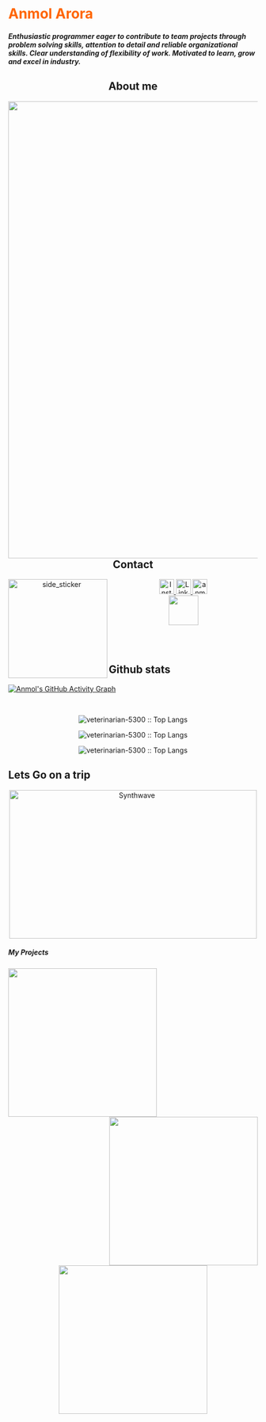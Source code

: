 <h1 style="color:#ff6600"> Anmol Arora </h1>
<h5 > Enthusiastic programmer eager to contribute to team projects through problem solving skills, attention to detail and 
reliable organizational skills. Clear understanding of flexibility of work. Motivated to learn, grow and excel in 
industry.
</h5>

<h2 align="center">About me</h2>

<img align="right" width=726px height=923px src="https://user-images.githubusercontent.com/55941110/135020958-8acdcfa9-a3e9-498c-b9e1-d5617671d215.PNG" />

<br><br><br><br><br><br><br><br><br><br><br><br><br><br><br><br><br><br><br><br><br><br><br><br><br><br><br><br><br><br><br><br><br><br><br><br><br><br>
<h2 align="center">Contact</h2>



<p align="center">
  
  <img align="left" width=200px height=200px alt="side_sticker" src="https://media.giphy.com/media/TEnXkcsHrP4YedChhA/giphy.gif" />
  <a href="https://www.instagram.com/anmolarora_kind/">
    <img src="https://www.vectorlogo.zone/logos/instagram/instagram-tile.svg" alt="Instagram@anmolarora_kind" height="30" width="30">
  </a> 
  
  <a href="https://www.linkedin.com/in/anmol-arora-337860143">
    <img src="https://www.vectorlogo.zone/logos/linkedin/linkedin-icon.svg" alt="LinkedIn Profile @ Anmol Arora" height="30" width="30">
  </a>

  <a href="mailto:anmolaroa5300@gmail.com">
    <img src="https://www.vectorlogo.zone/logos/gmail/gmail-tile.svg" alt="anmolarora5300@gmail.com" height="30" width="30">
  </a>
  <br>
  <a href="https://riddlen.netlify.app/about.html">
    <img src="https://user-images.githubusercontent.com/55941110/135037780-ddf49ee0-2089-4925-b2c4-54592474b3b0.png" height="60" width="60">
  </a>
</p>

<br><br>
<h2 align="left">Github stats </h2>

[![Anmol's GitHub Activity Graph](https://activity-graph.herokuapp.com/graph?username=veterinarian-5300&theme=tokyonight)]() 

<br>
<p align="center"><img src="https://github-readme-stats.vercel.app/api?username=veterinarian-5300&show_icons=true&theme=synthwave" alt="veterinarian-5300 :: Top Langs" /></p>
<p align="center"><img src="https://github-readme-streak-stats.herokuapp.com/?user=veterinarian-5300&theme=tokyonight" alt="veterinarian-5300 :: Top Langs" /></p>
<p align="center"><img src="https://github-readme-stats.vercel.app/api/top-langs/?username=veterinarian-5300&langs_count=10&theme=tokyonight&layout=compact" alt="veterinarian-5300 :: Top Langs" /></p>
<h2 aligh="center"> Lets Go on a trip </h2>
<p align="center"><img src="https://thumbs.gfycat.com/GoodnaturedFondGaur-size_restricted.gif" alt="Synthwave" height="300" width="500"></p>

<h5> My Projects </h5>  
<a href="https://riddlen.netlify.app/">
    <img align="left" src="https://user-images.githubusercontent.com/55941110/135035295-d9e5f98a-df2b-4230-bc29-6ba89446278c.png" height="300"></a>
<a  href="https://festive-shirley-a1c896.netlify.app/">
    <img align="right" src="https://user-images.githubusercontent.com/55941110/135035297-ebb79d90-40a5-413c-9119-4719a2baf769.png" height="300"></a>
<p align="center"><br> <br> <br> <br><br><br><br><br><br><br><br><br><br><br><br>
<a href="https://nostalgic-saha-aad216.netlify.app/">
    <img  src="https://user-images.githubusercontent.com/55941110/135035371-daed1b04-256e-4a84-8d61-f7d4fb321846.png" height="300"></a>
</p>



